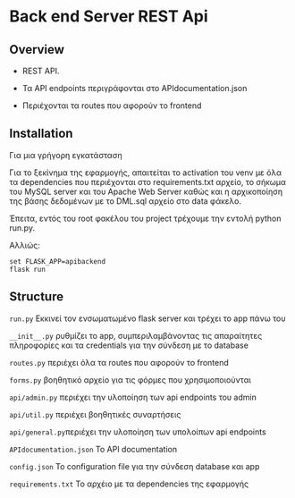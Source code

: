# Back end Server REST Api

## Overview

- REST API. 

- Τα API endpoints περιγράφονται στο APIdocumentation.json
- Περιέχονται τα routes που αφορούν το frontend


## Installation
Για μια γρήγορη εγκατάσταση

Για το ξεκίνημα της εφαρμογής, απαιτείται το activation του venv με όλα τα dependencies που περιέχονται στο requirements.txt αρχείο,
το σήκωμα του MySQL server και του Apache Web Server καθώς και η αρχικοποίηση της βάσης δεδομένων με το DML.sql αρχείο στο data φάκελο.

Έπειτα, εντός του root φακέλου του project τρέχουμε την εντολή python run.py.

Αλλιώς:
```
set FLASK_APP=apibackend
flask run
```
## Structure

  `run.py` Εκκινεί τον ενσωματωμένο flask server και τρέχει το app πάνω του

  `__init__.py` ρυθμίζει το app, συμπεριλαμβάνοντας τις απαραίτητες πληροφορίες και τα credentials για την σύνδεση με το database
  
  `routes.py` περιέχει όλα τα routes που αφορούν το frontend
  
  `forms.py` βοηθητικό αρχείο για τις φόρμες που χρησιμοποιούνται
  
  `api/admin.py` περιέχει την υλοποίηση των api endpoints του admin
  
  `api/util.py` περιέχει βοηθητικές συναρτήσεις
  
  `api/general.py`περιέχει την υλοποίηση των υπολοίπων api endpoints

  `APIdocumentation.json` Το API documentation
  
  `config.json` Το configuration file για την σύνδεση database και app
  
  `requirements.txt` Το αρχέιο με τα dependencies της εφαρμογής


